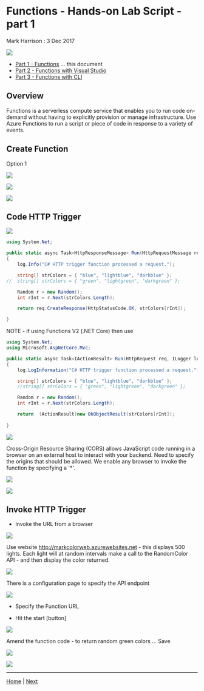 # Functions - Hands-on Lab Script - part 1

Mark Harrison : 3 Dec 2017

![](Images/Functions.png)

- [Part 1 - Functions](functions-1.md)  ... this document
- [Part 2 - Functions with Visual Studio](functions-2.md)
- [Part 3 - Functions with CLI](functions-3.md)

## Overview

Functions is a serverless compute service that enables you to run code on-demand without having to explicitly provision or manage infrastructure. Use Azure Functions to run a script or piece of code in response to a variety of events.

## Create Function

Option 1

![](Images/FunCreate1.png)

![](Images/FunCreate2.png)

![](Images/FunCreate3.png)

## Code HTTP Trigger

![](Images/FunHttpTrigger.png)

```c#
using System.Net;

public static async Task<HttpResponseMessage> Run(HttpRequestMessage req, TraceWriter log)
{
    log.Info("C# HTTP trigger function processed a request.");

    string[] strColors = { "blue", "lightblue", "darkblue" };
//  string[] strColors = { "green", "lightgreen", "darkgreen" };

    Random r = new Random();
    int rInt = r.Next(strColors.Length);

    return req.CreateResponse(HttpStatusCode.OK, strColors[rInt]);

}
```

NOTE - if using Functions V2 (.NET Core) then use 

```c#
using System.Net;
using Microsoft.AspNetCore.Mvc;

public static async Task<IActionResult> Run(HttpRequest req, ILogger log)
{
    log.LogInformation("C# HTTP trigger function processed a request.");

    string[] strColors = { "blue", "lightblue", "darkblue" };
    //string[] strColors = { "green", "lightgreen", "darkgreen" };

    Random r = new Random();
    int rInt = r.Next(strColors.Length);

    return  (ActionResult)new OkObjectResult(strColors[rInt]);
 
}
```

![](Images/FunHttpTriggerUrl.png)

Cross-Origin Resource Sharing (CORS) allows JavaScript code running in a browser on an external host to interact with your backend.  Need to specify the origins that should be allowed.  We enable any browser to invoke the function by specifying a '*'.

![](Images/FunPlatformFeatures.png)

![](Images/FunCORS.png)

## Invoke HTTP Trigger

- Invoke the URL from a browser

![](Images/FunHttpTriggerInvoke.png)

Use website <http://markcolorweb.azurewebsites.net> - this displays 500 lights.  Each light will at random intervals make a call to the RandomColor API - and then display the color returned.

![](Images/FunColorWeb.png)

There is a configuration page to specify the API endpoint

![](Images/FunColorWebConfig.png)

- Specify the Function URL

- Hit the start [button]

![](Images/FunColorWebBlue.png)

Amend the function code - to return random green colors ... Save

![](Images/FunHttpTrigger2.png)

![](Images/FunColorWebGreen.png)

---
[Home](functions-0.md) | [Next](functions-2.md)
